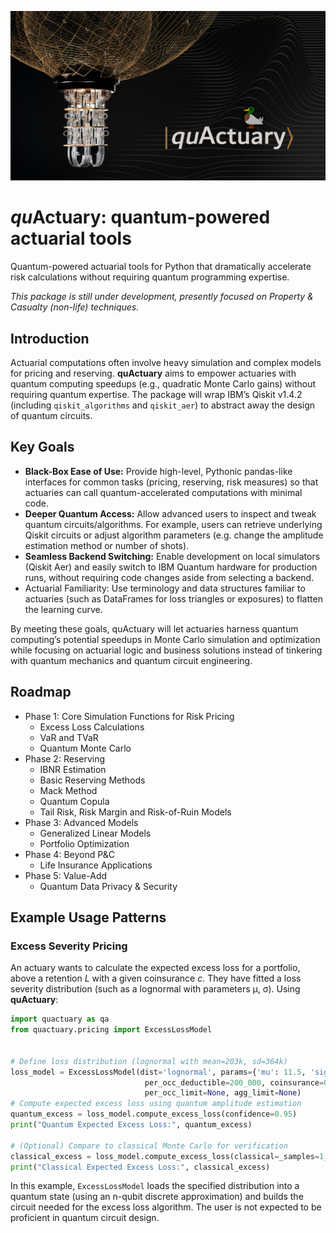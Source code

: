 ![QuActuary header image](images/qc-header.jpg)
# *qu*Actuary: quantum-powered actuarial tools

Quantum-powered actuarial tools for Python that dramatically accelerate risk calculations without requiring quantum programming expertise.

*This package is still under development, presently focused on Property & Casualty (non-life) techniques.*

## Introduction

Actuarial computations often involve heavy simulation and complex models for pricing and reserving. **quActuary** aims to empower actuaries with quantum computing speedups (e.g., quadratic Monte Carlo gains) without requiring quantum expertise. The package will wrap IBM’s Qiskit v1.4.2 (including `qiskit_algorithms` and `qiskit_aer`) to abstract away the design of quantum circuits.

## Key Goals

- **Black-Box Ease of Use:** Provide high-level, Pythonic pandas-like interfaces for common tasks (pricing, reserving, risk measures) so that actuaries can call quantum-accelerated computations with minimal code.
- **Deeper Quantum Access:** Allow advanced users to inspect and tweak quantum circuits/algorithms. For example, users can retrieve underlying Qiskit circuits or adjust algorithm parameters (e.g. change the amplitude estimation method or number of shots).
- **Seamless Backend Switching:** Enable development on local simulators (Qiskit Aer) and easily switch to IBM Quantum hardware for production runs, without requiring code changes aside from selecting a backend.
- Actuarial Familiarity: Use terminology and data structures familiar to actuaries (such as DataFrames for loss triangles or exposures) to flatten the learning curve.

By meeting these goals, quActuary will let actuaries harness quantum computing’s potential speedups in Monte Carlo simulation and optimization while focusing on actuarial logic and business solutions instead of tinkering with quantum mechanics and quantum circuit engineering.

## Roadmap
- Phase 1: Core Simulation Functions for Risk Pricing
  - Excess Loss Calculations
  - VaR and TVaR
  - Quantum Monte Carlo
- Phase 2: Reserving
  - IBNR Estimation
  - Basic Reserving Methods
  - Mack Method
  - Quantum Copula
  - Tail Risk, Risk Margin and Risk-of-Ruin Models
- Phase 3: Advanced Models
  - Generalized Linear Models
  - Portfolio Optimization
- Phase 4: Beyond P&C
  - Life Insurance Applications
- Phase 5: Value-Add
  - Quantum Data Privacy & Security

## Example Usage Patterns

### Excess Severity Pricing

An actuary wants to calculate the expected excess loss for a portfolio, above a retention *L* with a given coinsurance  *c*. They have fitted a loss severity distribution (such as a lognormal with parameters μ, σ). Using **quActuary**:

```python
import quactuary as qa
from quactuary.pricing import ExcessLossModel


# Define loss distribution (lognormal with mean=203k, sd=364k)
loss_model = ExcessLossModel(dist='lognormal', params={'mu': 11.5, 'sigma': 1.2}, 
                              per_occ_deductible=200_000, coinsurance=0.10,
                              per_occ_limit=None, agg_limit=None)
# Compute expected excess loss using quantum amplitude estimation
quantum_excess = loss_model.compute_excess_loss(confidence=0.95)  
print("Quantum Expected Excess Loss:", quantum_excess)

# (Optional) Compare to classical Monte Carlo for verification
classical_excess = loss_model.compute_excess_loss(classical=_samples=1_000_000)
print("Classical Expected Excess Loss:", classical_excess)
```

In this example, `ExcessLossModel` loads the specified distribution into a quantum state (using an n-qubit discrete approximation) and builds the circuit needed for the excess loss algorithm. The user is not expected to be proficient in quantum circuit design.
